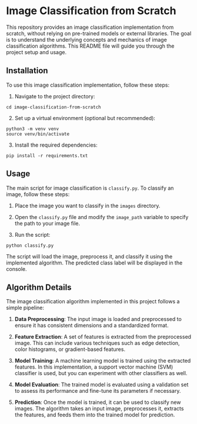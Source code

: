 
# Image Classification from Scratch

This repository provides an image classification implementation from scratch, without relying on pre-trained models or external libraries. The goal is to understand the underlying concepts and mechanics of image classification algorithms. This README file will guide you through the project setup and usage.

## Installation

To use this image classification implementation, follow these steps:


1. Navigate to the project directory:

```shell
cd image-classification-from-scratch
```

2. Set up a virtual environment (optional but recommended):

```shell
python3 -m venv venv
source venv/bin/activate
```

3. Install the required dependencies:

```shell
pip install -r requirements.txt
```

## Usage

The main script for image classification is `classify.py`. To classify an image, follow these steps:

1. Place the image you want to classify in the `images` directory.

2. Open the `classify.py` file and modify the `image_path` variable to specify the path to your image file.

3. Run the script:

```shell
python classify.py
```

The script will load the image, preprocess it, and classify it using the implemented algorithm. The predicted class label will be displayed in the console.

## Algorithm Details

The image classification algorithm implemented in this project follows a simple pipeline:

1. **Data Preprocessing**: The input image is loaded and preprocessed to ensure it has consistent dimensions and a standardized format.

2. **Feature Extraction**: A set of features is extracted from the preprocessed image. This can include various techniques such as edge detection, color histograms, or gradient-based features.

3. **Model Training**: A machine learning model is trained using the extracted features. In this implementation, a support vector machine (SVM) classifier is used, but you can experiment with other classifiers as well.

4. **Model Evaluation**: The trained model is evaluated using a validation set to assess its performance and fine-tune its parameters if necessary.

5. **Prediction**: Once the model is trained, it can be used to classify new images. The algorithm takes an input image, preprocesses it, extracts the features, and feeds them into the trained model for prediction.
